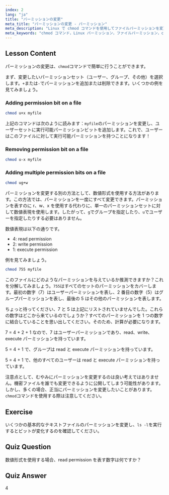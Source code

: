 ```yaml
---
index: 2
lang: "ja"
title: "パーミッションの変更"
meta_title: "パーミッションの変更 - パーミッション"
meta_description: "Linux で chmod コマンドを使用してファイルパーミッションを変更する方法を学びます。安全なファイル管理のために、シンボリックモードと数値モードを理解しましょう。今すぐ学習を始めましょう！"
meta_keywords: "chmod コマンド，Linux パーミッション，ファイルパーミッション，chmod チュートリアル，Linux セキュリティ，初心者 Linux, Linux ガイド，chmod 数値"
---
```


## Lesson Content

パーミッションの変更は、`chmod`コマンドで簡単に行うことができます。

まず、変更したいパーミッションセット（ユーザー、グループ、その他）を選択します。`+`または`-`でパーミッションを追加または削除できます。いくつかの例を見てみましょう。

### Adding permission bit on a file

```bash
chmod u+x myfile
```

上記のコマンドは次のように読みます：`myfile`のパーミッションを変更し、ユーザーセットに実行可能パーミッションビットを追加します。これで、ユーザーはこのファイルに対して実行可能パーミッションを持つことになります！

### Removing permission bit on a file

```bash
chmod u-x myfile
```

### Adding multiple permission bits on a file

```bash
chmod ug+w
```

パーミッションを変更する別の方法として、数値形式を使用する方法があります。この方法では、パーミッションを一度にすべて変更できます。パーミッションを表すのに r、w、x を使用する代わりに、単一のパーミッションセットに対して数値表現を使用します。したがって、`g`でグループを指定したり、`u`でユーザーを指定したりする必要はありません。

数値表現は以下の通りです。

- 4: read permission
- 2: write permission
- 1: execute permission

例を見てみましょう。

```bash
chmod 755 myfile
```

このファイルにどのようなパーミッションを与えているか推測できますか？これを分解してみましょう。`755`はすべてのセットのパーミッションをカバーします。最初の数字（7）はユーザーパーミッションを表し、2 番目の数字（5）はグループパーミッションを表し、最後の 5 はその他のパーミッションを表します。

ちょっと待ってください、7 と 5 は上記にリストされていませんでした。これらの数字はどこから来ているのでしょうか？すべてのパーミッションを 1 つの数字に結合していることを思い出してください。そのため、計算が必要になります。

7 = 4 + 2 + 1 なので、7 はユーザーパーミッションであり、read、write、execute パーミッションを持っています。

5 = 4 + 1 で、グループは read と execute パーミッションを持っています。

5 = 4 + 1 で、他のすべてのユーザーは read と execute パーミッションを持っています。

注意点として、むやみにパーミッションを変更するのは良い考えではありません。機密ファイルを誰でも変更できるように公開してしまう可能性があります。しかし、多くの場合、正当にパーミッションを変更したいことがあります。`chmod`コマンドを使用する際は注意してください。

## Exercise

いくつかの基本的なテキストファイルのパーミッションを変更し、`ls -l`を実行するとビットが変化するのを確認してください。

## Quiz Question

数値形式を使用する場合、read permission を表す数字は何ですか？

## Quiz Answer

4
